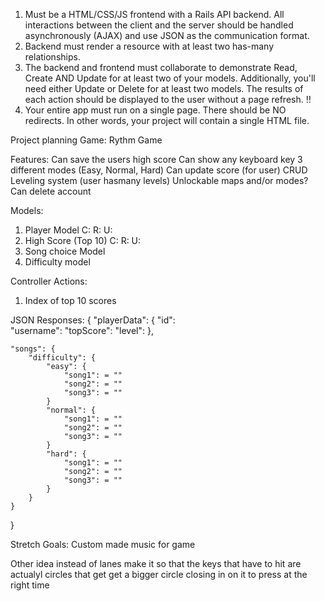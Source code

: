 1. Must be a HTML/CSS/JS frontend with a Rails API backend. All interactions between the client and the server should be handled asynchronously (AJAX) and use JSON as the communication 
format.
2. Backend must render a resource with at least two has-many relationships. 
3. The backend and frontend must collaborate to demonstrate Read, Create AND Update for at least two of your models. Additionally, you'll need either Update or Delete for at 
least two models. The results of each action should be displayed to the user without a page refresh. :bangbang:
4. Your entire app must run on a single page. There should be NO redirects. In other words, your project will contain a single HTML file.

Project planning 
Game: Rythm Game

Features: 
Can save the users high score
Can show any keyboard key
3 different modes (Easy, Normal, Hard)
Can update score (for user) CRUD
Leveling system (user hasmany levels)
Unlockable maps and/or modes? 
Can delete account
 
Models:
1. Player Model C: R: U:
2. High Score (Top 10) C: R: U:
3. Song choice Model 
4. Difficulty model 

Controller Actions:
1. Index of top 10 scores

JSON Responses:
{
	"playerData": {
	"id": 	
	"username": 
	"topScore":
	"level":
	},

	"songs": {
		"difficulty": {
			"easy": {
				"song1": = ""
				"song2": = ""
				"song3": = ""
			}
			"normal": {
				"song1": = ""
				"song2": = ""
				"song3": = ""
			}
			"hard": {
				"song1": = ""
				"song2": = ""
				"song3": = ""
			}
		}
	}
}

Stretch Goals: 
Custom made music for game

Other idea instead of lanes make it so that the keys that have to hit are actualyl circles that get get a bigger circle closing in on it to press at the right time



